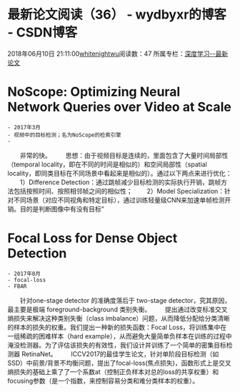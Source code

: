 # 最新论文阅读（36） - wydbyxr的博客 - CSDN博客
2018年06月10日 21:11:00[whitenightwu](https://me.csdn.net/wydbyxr)阅读数：47
所属专栏：[深度学习--最新论文](https://blog.csdn.net/column/details/23683.html)
# NoScope: Optimizing Neural Network Queries over Video at Scale
```
- 2017年3月
- 视频中的目标检测；名为NoScope的检索引擎
-
```
　　非常的快。 
　　思想：由于视频目标是连续的，里面包含了大量时间局部性（temporal locality，即在不同的时间是相似的）和空间局部性（spatial locality，即同类目标在不同场景中看起来是相似的）。通过以下两点来进行优化： 
　　1）Difference Detection：通过跳帧减少目标检测的实际执行开销，跳帧方法包括按照时间、按照相邻帧之间的相似性； 
　　2）Model Specialization：针对不同场景（对应不同视角和特定目标），通过训练轻量级CNN来加速单帧检测开销。目的是判断图像中有没有目标”
# Focal Loss for Dense Object Detection
```
- 2017年8月
- focal-loss
- FBAR
```
　　针对one-stage detector 的准确度落后于 two-stage detector，究其原因，最主要是极端 foreground-background 类别失衡。 
　　提出通过改变标准交叉熵损失来解决这种类别失衡（class imbalance）问题，从而降低分配给分类清晰的样本的损失的权重。我们提出一种新的损失函数：Focal Loss，将训练集中在一组稀疏的困难样本（hard example），从而避免大量简单负样本在训练的过程中淹没检测器。为了评估该损失的有效性，我们设计并训练了一个简单的密集目标检测器 RetinaNet。 
　　ICCV2017的最佳学生论文，针对单阶段目标检测（如SSD）中前景/背景不均衡问题，提出了focal-loss(焦点损失)，函数形式上是交叉熵损失的基础上乘了了一个系数at（控制正负样本对总的loss的共享权重）和focusing参数（是一个指数，来控制容易分类和难分类样本的权重）。
